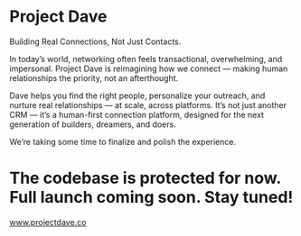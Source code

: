 # Project Dave

Building Real Connections, Not Just Contacts.

In today’s world, networking often feels transactional, overwhelming, and impersonal.
Project Dave is reimagining how we connect — making human relationships the priority, not an afterthought.

Dave helps you find the right people, personalize your outreach, and nurture real relationships — at scale, across platforms.
It’s not just another CRM — it’s a human-first connection platform, designed for the next generation of builders, dreamers, and doers.

We’re taking some time to finalize and polish the experience.
# The codebase is protected for now. Full launch coming soon. Stay tuned!

www.projectdave.co
